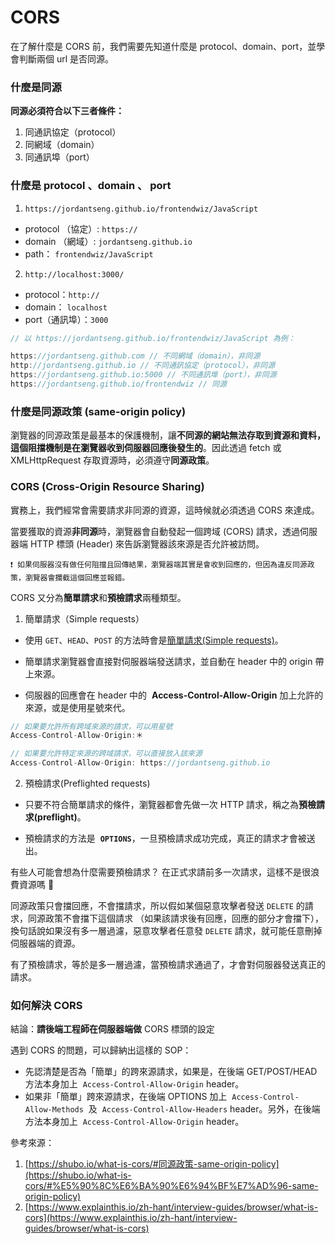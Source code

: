 # CORS

在了解什麼是 CORS 前，我們需要先知道什麼是 protocol、domain、port，並學會判斷兩個 url 是否同源。

### 什麼是同源

**同源必須符合以下三者條件：**

1. 同通訊協定（protocol）
2. 同網域（domain）
3. 同通訊埠（port）

### 什麼是 protocol 、domain 、 port

1. `https://jordantseng.github.io/frontendwiz/JavaScript`

- protocol （協定）: `https://`
- domain （網域）: `jordantseng.github.io`
- path： `frontendwiz/JavaScript`

2. `http://localhost:3000/`

- protocol：`http://`
- domain： `localhost`
- port（通訊埠）：`3000`

```jsx
// 以 https://jordantseng.github.io/frontendwiz/JavaScript 為例：

https://jordantseng.github.com // 不同網域（domain），非同源
http://jordantseng.github.io // 不同通訊協定（protocol），非同源
https://jordantseng.github.io:5000 // 不同通訊埠（port），非同源
https://jordantseng.github.io/frontendwiz // 同源
```

### 什麼是**同源政策 (same-origin policy)**

瀏覽器的同源政策是最基本的保護機制，讓**不同源的網站無法存取到資源和資料，**這個**阻擋機制是在瀏覽器收到伺服器回應後發生的**。因此透過 fetch 或 XMLHttpRequest 存取資源時，必須遵守**同源政策**。

### CORS (Cross-Origin Resource Sharing)

實務上，我們經常會需要請求非同源的資源，這時候就必須透過 CORS 來達成。

當要獲取的資源**非同源**時，瀏覽器會自動發起一個跨域 (CORS) 請求，透過伺服器端 HTTP 標頭 (Header) 來告訴瀏覽器該來源是否允許被訪問。

```
❗ 如果伺服器沒有做任何阻擋且回傳結果，瀏覽器端其實是會收到回應的，但因為違反同源政策，瀏覽器會攔截這個回應並報錯。
```

CORS 又分為**簡單請求**和**預檢請求**兩種類型。

1. 簡單請求（Simple requests）

- 使用 `GET`、`HEAD`、`POST` 的方法時會是[簡單請求(Simple requests)](https://developer.mozilla.org/en-US/docs/Web/HTTP/CORS#simple_requests)。

- 簡單請求瀏覽器會直接對伺服器端發送請求，並自動在 header 中的 origin 帶上來源。

- 伺服器的回應會在 header 中的  **Access-Control-Allow-Origin** 加上允許的來源，或是使用星號來代。

```jsx
// 如果要允許所有跨域來源的請求，可以用星號
Access-Control-Allow-Origin:＊

// 如果要允許特定來源的跨域請求，可以直接放入該來源
Access-Control-Allow-Origin: https://jordantseng.github.io
```

2. 預檢請求(Preflighted requests)

- 只要不符合簡單請求的條件，瀏覽器都會先做一次 HTTP 請求，稱之為**預檢請求(preflight)**。

- 預檢請求的方法是  **`OPTIONS`**，一旦預檢請求成功完成，真正的請求才會被送出。

有些人可能會想為什麼需要預檢請求？ 在正式求請前多一次請求，這樣不是很浪費資源嗎 🤔

同源政策只會擋回應，不會擋請求，所以假如某個惡意攻擊者發送 `DELETE` 的請求，同源政策不會擋下這個請求 （如果該請求後有回應，回應的部分才會擋下），換句話說如果沒有多一層過濾，惡意攻擊者任意發 `DELETE` 請求，就可能任意刪掉伺服器端的資源。

有了預檢請求，等於是多一層過濾，當預檢請求通過了，才會對伺服器發送真正的請求。

### 如何解決 CORS

結論：**請後端工程師在伺服器端做** CORS 標頭的設定

遇到 CORS 的問題，可以歸納出這樣的 SOP：

- 先認清楚是否為「簡單」的跨來源請求，如果是，在後端 GET/POST/HEAD 方法本身加上  `Access-Control-Allow-Origin` header。
- 如果非「簡單」跨來源請求，在後端 OPTIONS 加上  `Access-Control-Allow-Methods`  及  `Access-Control-Allow-Headers` header。另外，在後端方法本身加上  `Access-Control-Allow-Origin` header。

參考來源：

1. [https://shubo.io/what-is-cors/#同源政策-same-origin-policy](https://shubo.io/what-is-cors/#%E5%90%8C%E6%BA%90%E6%94%BF%E7%AD%96-same-origin-policy)
2. [https://www.explainthis.io/zh-hant/interview-guides/browser/what-is-cors](https://www.explainthis.io/zh-hant/interview-guides/browser/what-is-cors)
